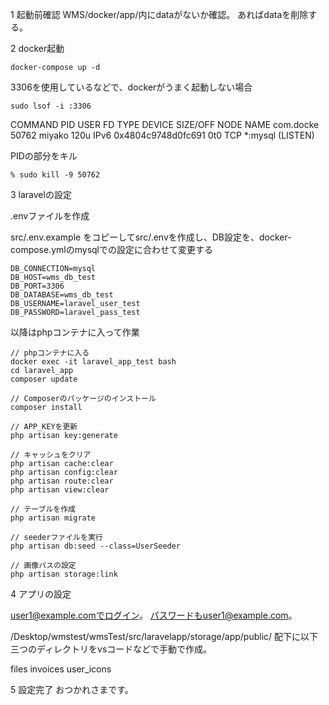1 起動前確認
WMS/docker/app/内にdataがないか確認。
あればdataを削除する。


2 docker起動
```
docker-compose up -d
```

3306を使用しているなどで、dockerがうまく起動しない場合

```
sudo lsof -i :3306
```

COMMAND     PID   USER   FD   TYPE             DEVICE SIZE/OFF NODE NAME
com.docke 50762 miyako  120u  IPv6 0x4804c9748d0fc691      0t0  TCP *:mysql (LISTEN)

PIDの部分をキル
```
% sudo kill -9 50762
```

3 laravelの設定

.envファイルを作成

src/.env.example をコピーしてsrc/.envを作成し、DB設定を、docker-compose.ymlのmysqlでの設定に合わせて変更する

```
DB_CONNECTION=mysql
DB_HOST=wms_db_test
DB_PORT=3306
DB_DATABASE=wms_db_test
DB_USERNAME=laravel_user_test
DB_PASSWORD=laravel_pass_test
```

以降はphpコンテナに入って作業
```
// phpコンテナに入る
docker exec -it laravel_app_test bash
cd laravel_app
composer update

// Composerのパッケージのインストール
composer install

// APP_KEYを更新
php artisan key:generate

// キャッシュをクリア
php artisan cache:clear
php artisan config:clear
php artisan route:clear
php artisan view:clear

// テーブルを作成
php artisan migrate

// seederファイルを実行
php artisan db:seed --class=UserSeeder

// 画像パスの設定
php artisan storage:link
```

4 アプリの設定

user1@example.comでログイン。
パスワードもuser1@example.com。


/Desktop/wmstest/wmsTest/src/laravelapp/storage/app/public/
配下に以下三つのディレクトリをvsコードなどで手動で作成。

files
invoices
user_icons


5 設定完了
おつかれさまです。


